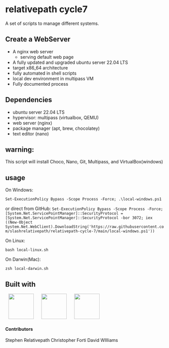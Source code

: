 # relativepath cycle7

A set of scripts to manage different systems.

## Create a WebServer

- A nginx web server
  - serving default web page
- A fully updated and upgraded ubuntu server 22.04 LTS
- target x86_64 architecture
- fully automated in shell scripts
- local dev environment in multipass VM
- Fully documented process

## Dependencies

- ubuntu server 22.04 LTS
- hypervisor: multipass (virtualbox, QEMU)
- web server (nginx)
- package manager (apt, brew, chocolatey)
- text editor (nano)

## warning:

This script will install Choco, Nano, Git, Multipass, and VirtualBox(windows)

## usage

On Windows:

`Set-ExecutionPolicy Bypass -Scope Process -Force; .\local-windows.ps1`

or direct from GitHub:
`Set-ExecutionPolicy Bypass -Scope Process -Force; [System.Net.ServicePointManager]::SecurityProtocol = [System.Net.ServicePointManager]::SecurityProtocol -bor 3072; iex ((New-Object System.Net.WebClient).DownloadString('https://raw.githubusercontent.com/slashrelativepath/relativepath-cycle-7/main/local-windows.ps1'))`

On Linux:

`bash local-linux.sh`

On Darwin(Mac):

`zsh local-darwin.sh`

## Built with

<p>
<img src="https://cdn.jsdelivr.net/gh/devicons/devicon/icons/bash/bash-plain.svg" height="80" width="80" hspace="10px" />
<img src="https://cdn.jsdelivr.net/gh/devicons/devicon/icons/powershell/powershell-plain.svg" height="80" width="80" hspace="10px" />
<img src="https://cdn.jsdelivr.net/gh/devicons/devicon/icons/linux/linux-plain.svg" height="80" width="80" hspace="10px" />
</p>

#### Contributors

Stephen Relativepath
Christopher Forti
David WIlliams
